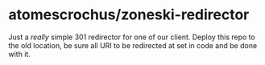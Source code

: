 # atomescrochus/zoneski-redirector

Just a _really_ simple 301 redirector for one of our client. Deploy this repo to the old location, be sure all URI to be redirected at set in code and be done with it.

